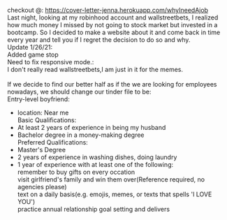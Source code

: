 checkout @: https://cover-letter-jenna.herokuapp.com/whyIneedAjob <br>
Last night, looking at my robinhood account and wallstreetbets, I realized how much money I missed by not going to stock market but invested in a bootcamp. So I decided to make a website about it and come back in time every year and tell you if I regret the decision to do so and why.<br>
Update 1/26/21:<br>
Added game stop <br>
Need to fix responsive mode.:<br>
I don't really read wallstreetbets,I am just in it for the memes.<br><br>
If we decide to find our better half as if the we are looking for employees nowadays, we should change our tinder file to be:<br>
Entry-level boyfriend:<br>

* location: Near me<br>
  Basic Qualifications:<br>
* At least 2 years of experience in being my husband <br>
* Bachelor degree in a money-making degree<br>
  Preferred Qualifications: <br>
* Master's Degree <br>
* 2 years of experience in washing dishes, doing laundry <br>
* 1 year of experience with at least one of the following:<br>
  remember to buy gifts on every occation<br>
  visit girlfriend's family and win them over(Reference required, no agencies please)<br>
  text on a daily basis(e.g. emojis, memes, or texts that spells 'I LOVE YOU')<br>
  practice annual relationship goal setting and delivers<br>
